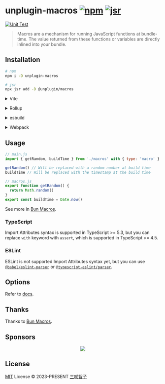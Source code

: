 # unplugin-macros [![npm](https://img.shields.io/npm/v/unplugin-macros.svg)](https://npmjs.com/package/unplugin-macros) [![jsr](https://img.shields.io/badge/dynamic/json?url=https%3A%2F%2Fjsr-api.sxzz.moe%2Fversion%2F%40unplugin%2Fmacros&query=version&prefix=v&label=jsr&color=%23f7df1e)](https://jsr.io/@unplugin/macros)

[![Unit Test](https://github.com/unplugin/unplugin-macros/actions/workflows/unit-test.yml/badge.svg)](https://github.com/unplugin/unplugin-macros/actions/workflows/unit-test.yml)

> Macros are a mechanism for running JavaScript functions at bundle-time.
> The value returned from these functions or variables are directly inlined into your bundle.

## Installation

```bash
# npm
npm i -D unplugin-macros

# jsr
npx jsr add -D @unplugin/macros
```

<details>
<summary>Vite</summary><br>

```ts
// vite.config.ts
import Macros from 'unplugin-macros/vite'

export default defineConfig({
  plugins: [Macros()],
})
```

<br></details>

<details>
<summary>Rollup</summary><br>

```ts
// rollup.config.js
import Macros from 'unplugin-macros/rollup'

export default {
  plugins: [Macros()],
}
```

<br></details>

<details>
<summary>esbuild</summary><br>

Requires esbuild >= 0.15

```ts
// esbuild.config.js
import { build } from 'esbuild'

build({
  plugins: [require('unplugin-macros/esbuild')()],
})
```

<br></details>

<details>
<summary>Webpack</summary><br>

```ts
// webpack.config.js
module.exports = {
  /* ... */
  plugins: [require('unplugin-macros/webpack')()],
}
```

<br></details>

## Usage

```js
// main.js
import { getRandom, buildTime } from './macros' with { type: 'macro' }

getRandom() // Will be replaced with a random number at build time
buildTime // Will be replaced with the timestamp at the build time
```

```js
// macros.js
export function getRandom() {
  return Math.random()
}
export const buildTime = Date.now()
```

See more in [Bun Macros](https://bun.sh/blog/bun-macros).

### TypeScript

Import Attributes syntax is supported in TypeScript >= 5.3, but you can replace `with` keyword with `assert`, which is supported in TypeScript >= 4.5.

### ESLint

ESLint is not supported Import Attributes syntax yet, but you can use [`@babel/eslint-parser`](https://www.npmjs.com/package/@babel/eslint-parser) or [`@typescript-eslint/parser`](https://typescript-eslint.io/packages/parser/).

## Options

Refer to [docs](https://jsr.io/@unplugin/macros/doc/api/~/Options).

## Thanks

Thanks to [Bun Macros](https://bun.sh/blog/bun-macros).

## Sponsors

<p align="center">
  <a href="https://cdn.jsdelivr.net/gh/sxzz/sponsors/sponsors.svg">
    <img src='https://cdn.jsdelivr.net/gh/sxzz/sponsors/sponsors.svg'/>
  </a>
</p>

## License

[MIT](./LICENSE) License © 2023-PRESENT [三咲智子](https://github.com/sxzz)
